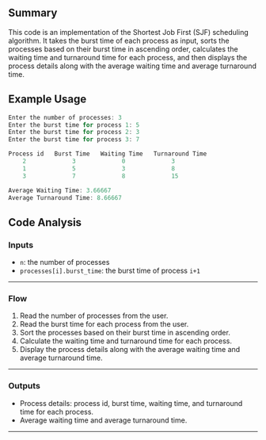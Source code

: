 ## Summary
This code is an implementation of the Shortest Job First (SJF) scheduling algorithm. It takes the burst time of each process as input, sorts the processes based on their burst time in ascending order, calculates the waiting time and turnaround time for each process, and then displays the process details along with the average waiting time and average turnaround time.

## Example Usage
```cpp
Enter the number of processes: 3
Enter the burst time for process 1: 5
Enter the burst time for process 2: 3
Enter the burst time for process 3: 7

Process id   Burst Time   Waiting Time   Turnaround Time
    2             3             0             3
    1             5             3             8
    3             7             8             15

Average Waiting Time: 3.66667
Average Turnaround Time: 8.66667
```

## Code Analysis
### Inputs
- `n`: the number of processes
- `processes[i].burst_time`: the burst time of process `i+1`
___
### Flow
1. Read the number of processes from the user.
2. Read the burst time for each process from the user.
3. Sort the processes based on their burst time in ascending order.
4. Calculate the waiting time and turnaround time for each process.
5. Display the process details along with the average waiting time and average turnaround time.
___
### Outputs
- Process details: process id, burst time, waiting time, and turnaround time for each process.
- Average waiting time and average turnaround time.
___
